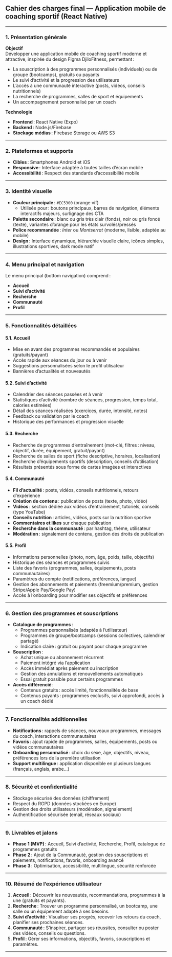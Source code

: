 ## Cahier des charges final — Application mobile de coaching sportif (React Native)

---

### 1. **Présentation générale**

**Objectif**  
Développer une application mobile de coaching sportif moderne et attractive, inspirée du design Figma DjiloFitness, permettant :
- La souscription à des programmes personnalisés (individuels) ou de groupe (bootcamps), gratuits ou payants
- Le suivi d’activité et la progression des utilisateurs
- L’accès à une communauté interactive (posts, vidéos, conseils nutritionnels)
- La recherche de programmes, salles de sport et équipements
- Un accompagnement personnalisé par un coach

**Technologie**  
- **Frontend** : React Native (Expo)
- **Backend** : Node.js/Firebase
- **Stockage médias** : Firebase Storage ou AWS S3

---

### 2. **Plateformes et supports**

- **Cibles** : Smartphones Android et iOS
- **Responsive** : Interface adaptée à toutes tailles d’écran mobile
- **Accessibilité** : Respect des standards d’accessibilité mobile

---

### 3. **Identité visuelle**

- **Couleur principale** : `#EC5300` (orange vif)
  - Utilisée pour : boutons principaux, barres de navigation, éléments interactifs majeurs, surlignage des CTA
- **Palette secondaire** : blanc ou gris très clair (fonds), noir ou gris foncé (texte), variantes d’orange pour les états survolés/pressés
- **Police recommandée** : *Inter* ou *Montserrat* (moderne, lisible, adaptée au mobile)
- **Design** : Interface dynamique, hiérarchie visuelle claire, icônes simples, illustrations sportives, dark mode natif

---

### 4. **Menu principal et navigation**

Le menu principal (bottom navigation) comprend :
- **Accueil**
- **Suivi d’activité**
- **Recherche**
- **Communauté**
- **Profil**

---

### 5. **Fonctionnalités détaillées**

#### 5.1. **Accueil**
- Mise en avant des programmes recommandés et populaires (gratuits/payant)
- Accès rapide aux séances du jour ou à venir
- Suggestions personnalisées selon le profil utilisateur
- Bannières d’actualités et nouveautés

#### 5.2. **Suivi d’activité**
- Calendrier des séances passées et à venir
- Statistiques d’activité (nombre de séances, progression, temps total, calories estimées)
- Détail des séances réalisées (exercices, durée, intensité, notes)
- Feedback ou validation par le coach
- Historique des performances et progression visuelle

#### 5.3. **Recherche**
- Recherche de programmes d’entraînement (mot-clé, filtres : niveau, objectif, durée, équipement, gratuit/payant)
- Recherche de salles de sport (fiche descriptive, horaires, localisation)
- Recherche d’équipements sportifs (description, conseils d’utilisation)
- Résultats présentés sous forme de cartes imagées et interactives

#### 5.4. **Communauté**
- **Fil d’actualité** : posts, vidéos, conseils nutritionnels, retours d’expérience
- **Création de contenu** : publication de posts (texte, photo, vidéo)
- **Vidéos** : section dédiée aux vidéos d’entraînement, tutoriels, conseils (type YouTube)
- **Conseils nutrition** : articles, vidéos, posts sur la nutrition sportive
- **Commentaires et likes** sur chaque publication
- **Recherche dans la communauté** : par hashtag, thème, utilisateur
- **Modération** : signalement de contenu, gestion des droits de publication

#### 5.5. **Profil**
- Informations personnelles (photo, nom, âge, poids, taille, objectifs)
- Historique des séances et programmes suivis
- Liste des favoris (programmes, salles, équipements, posts communautaires)
- Paramètres du compte (notifications, préférences, langue)
- Gestion des abonnements et paiements (freemium/premium, gestion Stripe/Apple Pay/Google Pay)
- Accès à l’onboarding pour modifier ses objectifs et préférences

---

### 6. **Gestion des programmes et souscriptions**

- **Catalogue de programmes** :  
  - Programmes personnalisés (adaptés à l’utilisateur)
  - Programmes de groupe/bootcamps (sessions collectives, calendrier partagé)
  - Indication claire : gratuit ou payant pour chaque programme
- **Souscription** :  
  - Achat unique ou abonnement récurrent
  - Paiement intégré via l’application
  - Accès immédiat après paiement ou inscription
  - Gestion des annulations et renouvellements automatiques
  - Essai gratuit possible pour certains programmes
- **Accès différencié** :  
  - Contenus gratuits : accès limité, fonctionnalités de base
  - Contenus payants : programmes exclusifs, suivi approfondi, accès à un coach dédié

---

### 7. **Fonctionnalités additionnelles**

- **Notifications** : rappels de séances, nouveaux programmes, messages du coach, interactions communautaires
- **Favoris** : ajout rapide de programmes, salles, équipements, posts ou vidéos communautaires
- **Onboarding personnalisé** : choix du sexe, âge, objectifs, niveau, préférences lors de la première utilisation
- **Support multilingue** : application disponible en plusieurs langues (français, anglais, arabe…)

---

### 8. **Sécurité et confidentialité**

- Stockage sécurisé des données (chiffrement)
- Respect du RGPD (données stockées en Europe)
- Gestion des droits utilisateurs (modération, signalement)
- Authentification sécurisée (email, réseaux sociaux)

---

### 9. **Livrables et jalons**

- **Phase 1 (MVP)** : Accueil, Suivi d’activité, Recherche, Profil, catalogue de programmes gratuits
- **Phase 2** : Ajout de la Communauté, gestion des souscriptions et paiements, notifications, favoris, onboarding avancé
- **Phase 3** : Optimisation, accessibilité, multilingue, sécurité renforcée

---

### 10. **Résumé de l’expérience utilisateur**

1. **Accueil** : Découvrir les nouveautés, recommandations, programmes à la une (gratuits et payants).
2. **Recherche** : Trouver un programme personnalisé, un bootcamp, une salle ou un équipement adapté à ses besoins.
3. **Suivi d’activité** : Visualiser ses progrès, recevoir les retours du coach, planifier ses prochaines séances.
4. **Communauté** : S’inspirer, partager ses réussites, consulter ou poster des vidéos, conseils ou questions.
5. **Profil** : Gérer ses informations, objectifs, favoris, souscriptions et paramètres.

---

